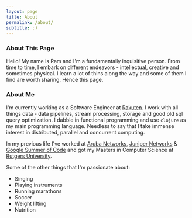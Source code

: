 ```yaml
---
layout: page
title: About
permalink: /about/
subtitle: :)
---
```


### About This Page

Hello! My name is Ram and I'm a fundamentally inquisitive person. From time to time, I embark on different endeavors - intellectual, creative and sometimes physical. I learn a lot of thins along the way and some of them I find are worth sharing. Hence this page.

### About Me

I'm currently working as a Software Engineer at [Rakuten][rakuten]. I work with all things data - data pipelines, stream processing, storage and good old sql query optimization. I dabble in functional programming and use `clojure` as my main programming language. Needless to say that I take immense interest in distributed, parallel and concurrent computing.

In my previous life I've worked at [Aruba Networks][aruba], [Juniper Networks][juniper] & [Google Summer of Code][gsoc] and got my Masters in Computer Science at [Rutgers University][rutgers].

Some of the other things that I'm passionate about:

- Singing
- Playing instruments
- Running marathons
- Soccer
- Weight lifting
- Nutrition

[aruba]: https://www.arubanetworks.com/
[rakuten]: http://rakuten.com
[juniper]: http://juniper.net
[rutgers]: http://rutgers.edu
[gsoc]: https://summerofcode.withgoogle.com/
